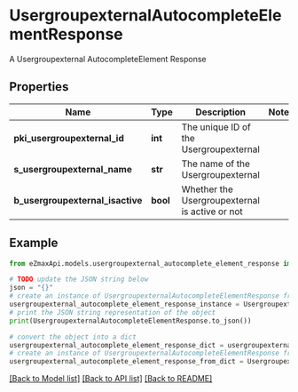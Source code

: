 # UsergroupexternalAutocompleteElementResponse

A Usergroupexternal AutocompleteElement Response

## Properties

Name | Type | Description | Notes
------------ | ------------- | ------------- | -------------
**pki_usergroupexternal_id** | **int** | The unique ID of the Usergroupexternal | 
**s_usergroupexternal_name** | **str** | The name of the Usergroupexternal | 
**b_usergroupexternal_isactive** | **bool** | Whether the Usergroupexternal is active or not | 

## Example

```python
from eZmaxApi.models.usergroupexternal_autocomplete_element_response import UsergroupexternalAutocompleteElementResponse

# TODO update the JSON string below
json = "{}"
# create an instance of UsergroupexternalAutocompleteElementResponse from a JSON string
usergroupexternal_autocomplete_element_response_instance = UsergroupexternalAutocompleteElementResponse.from_json(json)
# print the JSON string representation of the object
print(UsergroupexternalAutocompleteElementResponse.to_json())

# convert the object into a dict
usergroupexternal_autocomplete_element_response_dict = usergroupexternal_autocomplete_element_response_instance.to_dict()
# create an instance of UsergroupexternalAutocompleteElementResponse from a dict
usergroupexternal_autocomplete_element_response_from_dict = UsergroupexternalAutocompleteElementResponse.from_dict(usergroupexternal_autocomplete_element_response_dict)
```
[[Back to Model list]](../README.md#documentation-for-models) [[Back to API list]](../README.md#documentation-for-api-endpoints) [[Back to README]](../README.md)


